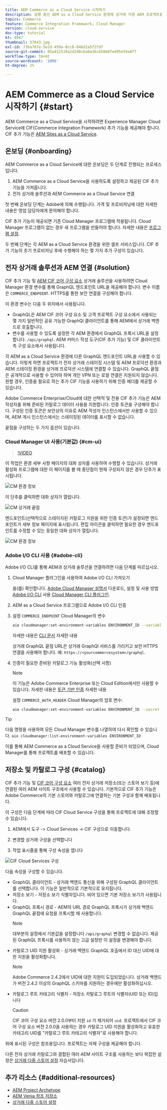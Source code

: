 ```yaml
---
title: AEM Commerce as a Cloud Service 시작하기
description: 실행 중인 AEM as a Cloud Service 환경에 상거래 지원 AEM 프로젝트를 배포하는 방법을 알아봅니다. Adobe Cloud Manager 및 CI/CD 파이프라인의 기능을 사용하여 Venia 참조 저장소를 실행 환경에 구축할 수 있습니다.
topics: Commerce
feature: Commerce Integration Framework, Cloud Manager
version: cloud-service
doc-type: tutorial
kt: 4947
thumbnail: 37843.jpg
exl-id: 73ba707e-5e2d-459a-8cc8-846d1a5f2fd7
source-git-commit: 05a412519a2d2d0cba0a36c658b8fed95e59a0f7
workflow-type: tm+mt
source-wordcount: '1096'
ht-degree: 2%

---
```


# AEM Commerce as a Cloud Service 시작하기 {#start}

AEM Commerce as a Cloud Service을 시작하려면 Experience Manager Cloud Service에 CIF(Commerce Integration Framework) 추가 기능을 제공해야 합니다. CIF 추가 기능은 [AEM Sites as a Cloud Service](https://experienceleague.adobe.com/docs/experience-manager-cloud-service/sites/home.html).

## 온보딩 {#onboarding}

AEM Commerce as a Cloud Service에 대한 온보딩은 두 단계로 진행되는 프로세스입니다.

1. AEM Commerce as a Cloud Service을 사용하도록 설정하고 제공된 CIF 추가 기능을 가져옵니다.
2. 전자 상거래 솔루션과 AEM Commerce as a Cloud Service 연결

첫 번째 온보딩 단계는 Adobe에 의해 수행됩니다. 가격 및 프로비저닝에 대한 자세한 내용은 영업 담당자에게 문의해야 합니다.

CIF 추가 기능이 제공되면 기존 Cloud Manager 프로그램에 적용됩니다. Cloud Manager 프로그램이 없는 경우 새 프로그램을 만들어야 합니다. 자세한 내용은 [프로그램 설정](https://experienceleague.adobe.com/docs/experience-manager-cloud-manager/using/getting-started/setting-up-program.html).

두 번째 단계는 각 AEM as a Cloud Service 환경을 위한 셀프 서비스입니다. CIF 추가 기능의 초기 프로비저닝 후에 수행해야 하는 몇 가지 추가 구성이 있습니다.

## 전자 상거래 솔루션과 AEM 연결 {#solution}

CIF 추가 기능 및 [AEM CIF 코어 구성 요소](https://github.com/adobe/aem-core-cif-components) 상거래 솔루션을 사용하려면 Cloud Manager 환경 변수를 통해 GraphQL 엔드포인트 URL을 제공해야 합니다. 변수 이름은 `COMMERCE_ENDPOINT`. HTTPS를 통한 보안 연결을 구성해야 합니다.

이 환경 변수는 다음 두 위치에서 사용됩니다.

- GraphQL은 AEM CIF 코어 구성 요소 및 고객 프로젝트 구성 요소에서 사용되는 몇 가지 일반적인 공유 가능한 GraphQl 클라이언트를 통해 AEM에서 상거래 백엔드로 호출합니다.
- 변수를 사용할 수 있도록 설정한 각 AEM 환경에서 GraphQL 프록시 URL을 설정합니다. `/api/graphql`. AEM 커머스 작성 도구(CIF 추가 기능) 및 CIF 클라이언트측 구성 요소에서 사용됩니다.

각 AEM as a Cloud Service 환경에 다른 GraphQL 엔드포인트 URL을 사용할 수 있습니다. 이렇게 하면 프로젝트가 전자 상거래 스테이징 시스템 및 AEM 프로덕션 환경과 AEM 스테이징 환경을 상거래 프로덕션 시스템에 연결할 수 있습니다. GraphQL 끝점은 공개적으로 사용할 수 있어야 하며 개인 VPN 또는 로컬 연결은 지원되지 않습니다. 원할 경우, 인증을 필요로 하는 추가 CIF 기능을 사용하기 위해 인증 헤더를 제공할 수 있습니다.

Adobe Commerce Enterprise/Cloud에 대한 선택적 및 전용 CIF 추가 기능은 AEM 작성자를 위해 준비된 카탈로그 데이터 사용을 지원합니다. 인증 토큰을 구성해야 합니다. 구성된 인증 토큰은 보안상의 이유로 AEM 작성자 인스턴스에서만 사용할 수 있으며, AEM 게시 인스턴스에서는 스테이징된 데이터를 표시할 수 없습니다.

끝점을 구성하는 두 가지 옵션이 있습니다.

### Cloud Manager UI 사용(기본값) {#cm-ui}

>[!VIDEO](https://video.tv.adobe.com/v/37843?quality=12&learn=on)

이 작업은 환경 세부 사항 페이지의 대화 상자를 사용하여 수행할 수 있습니다. 상거래 활성화 프로그램에 대한 이 페이지를 볼 때 종단점이 현재 구성되지 않은 경우 단추가 표시됩니다.

![CM 환경 정보](/help/commerce-cloud/assets/commerce-cmui.png)

이 단추를 클릭하면 대화 상자가 열립니다.

![CM 상거래 끝점](/help/commerce-cloud/assets/commerce-cm-endpoint.png)

엔드포인트(선택적으로 스테이지된 카탈로그 지원을 위한 인증 토큰)가 설정되면 엔드포인트가 세부 정보 페이지에 표시됩니다. 편집 아이콘을 클릭하면 필요한 경우 엔드포인트를 수정할 수 있는 동일한 대화 상자가 열립니다.

![CM 환경 정보](/help/commerce-cloud/assets/commerce-cmui-done.png)

### Adobe I/O CLI 사용  {#adobe-cli}

Adobe I/O CLI를 통해 AEM과 상거래 솔루션을 연결하려면 다음 단계를 따르십시오.

1. Cloud Manager 플러그인을 사용하여 Adobe I/O CLI 가져오기

   을(를) 확인합니다. [Adobe Cloud Manager 설명서](https://experienceleague.adobe.com/docs/experience-manager-cloud-manager/using/introduction-to-cloud-manager.html?lang=ko-KR) 다운로드, 설정 및 사용 방법 [Adobe I/O CLI](https://github.com/adobe/aio-cli) 사용 [Cloud Manager CLI 플러그인](https://github.com/adobe/aio-cli-plugin-cloudmanager).

2. AEM as a Cloud Service 프로그램으로 Adobe I/O CLI 인증

3. 설정 `COMMERCE_ENDPOINT` Cloud Manager의 변수

   ```bash
   aio cloudmanager:set-environment-variables ENVIRONMENT_ID --variable COMMERCE_ENDPOINT "<Magento GraphQL endpoint URL>"
   ```

   자세한 내용은 [CLI 문서](https://github.com/adobe/aio-cli-plugin-cloudmanager#aio-cloudmanagerset-environment-variables-environmentid) 자세한 내용

   상거래 GraphQL 끝점 URL은 상거래 GraphQl 서비스를 가리키고 보안 HTTPS 연결을 사용해야 합니다. 예: `https://<yourcommercesystem>/graphql`.

4. 인증이 필요한 준비된 카탈로그 기능 활성화(선택 사항)

   >[!NOTE]
   >
   >이 기능은 Adobe Commerce Enterprise 또는 Cloud Edition에서만 사용할 수 있습니다. 자세한 내용은 [토큰 기반 인증](https://devdocs.magento.com/guides/v2.4/get-started/authentication/gs-authentication-token.html#integration-tokens) 자세한 내용

   설정 `COMMERCE_AUTH_HEADER` Cloud Manager의 암호 변수:

   ```bash
   aio cloudmanager:set-environment-variables ENVIRONMENT_ID --secret COMMERCE_AUTH_HEADER "Authorization: Bearer <Access Token>"
   ```

>[!TIP]
>
>다음 명령을 사용하여 모든 Cloud Manager 변수를 나열하여 다시 확인할 수 있습니다. `aio cloudmanager:list-environment-variables ENVIRONMENT_ID`

이를 통해 AEM Commerce as a Cloud Service을 사용할 준비가 되었으며, Cloud Manager를 통해 프로젝트를 배포할 수 있습니다.

## 저장소 및 카탈로그 구성 {#catalog}

CIF 추가 기능 및 [CIF 코어 구성 요소](https://github.com/adobe/aem-core-cif-components) 여러 전자 상거래 저장소(또는 스토어 보기 등)에 연결된 여러 AEM 사이트 구조에서 사용할 수 있습니다. 기본적으로 CIF 추가 기능은 Adobe Commerce의 기본 스토어와 카탈로그에 연결하는 기본 구성과 함께 배포됩니다.

이 구성은 다음 단계에 따라 CIF Cloud Service 구성을 통해 프로젝트에 대해 조정할 수 있습니다.

1. AEM에서 도구 -> Cloud Services -> CIF 구성으로 이동합니다.

2. 변경할 상거래 구성을 선택합니다

3. 작업 표시줄을 통해 구성 속성을 엽니다

![CIF Cloud Services 구성](/help/commerce-cloud/assets/cif-cloud-service-config.png)

다음 속성을 구성할 수 있습니다.

- GraphQL 클라이언트 - 상거래 백엔드 통신을 위해 구성된 GraphQL 클라이언트를 선택합니다. 이 기능은 일반적으로 기본적으로 유지됩니다.
- 저장소 보기 - 저장소 보기 식별자입니다. 비어 있으면 기본 저장소 보기가 사용됩니다.
- GraphQL 프록시 경로 - AEM의 URL 경로 GraphQL 프록시가 상거래 백엔드 GraphQL 끝점에 요청을 프록시할 때 사용합니다.
   >[!NOTE]
   >
   > 대부분의 설정에서 기본값을 설정합니다 `/api/graphql` 변경할 수 없습니다. 제공된 GraphQL 프록시를 사용하지 않는 고급 설정만 이 설정을 변경해야 합니다.
- 카탈로그 UID 지원 활성화 - 상거래 백엔드 GraphQL 호출에서 ID 대신 UID에 대한 지원을 활성화합니다.
   >[!NOTE]
   >
   > Adobe Commerce 2.4.2에서 UID에 대한 지원이 도입되었습니다. 상거래 백엔드가 버전 2.4.2 이상의 GraphQL 스키마를 지원하는 경우에만 활성화하십시오.
- 카탈로그 루트 카테고리 식별자 - 저장소 카탈로그 루트의 식별자(UID 또는 ID)입니다
   >[!CAUTION]
   >
   > CIF 코어 구성 요소 버전 2.0.0부터 지원 `id` 가 제거되어 `uid`. 프로젝트에서 CIF 코어 구성 요소 버전 2.0.0을 사용하는 경우 카탈로그 UID 지원을 활성화하고 유효한 카테고리 UID를 &quot;카탈로그 루트 카테고리 식별자&quot;로 사용해야 합니다.

위에 표시된 구성은 참조용입니다. 프로젝트는 자체 구성을 제공해야 합니다.

다른 전자 상거래 카탈로그와 결합된 여러 AEM 사이트 구조를 사용하는 보다 복잡한 설정은 [상거래 다중 스토어 설정](configuring/multi-store-setup.md) 자습서입니다.

## 추가 리소스 {#additional-resources}

- [AEM Project Archetype](https://github.com/adobe/aem-project-archetype)
- [AEM Venia 참조 저장소](https://github.com/adobe/aem-cif-guides-venia)
- [상거래 다중 스토어 설정](configuring/multi-store-setup.md)
